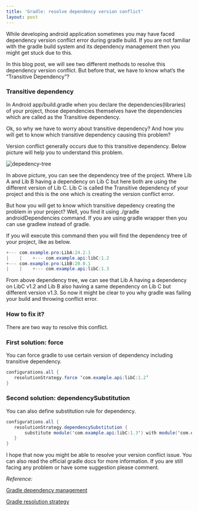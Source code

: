 ```yaml
---
title: 'Gradle: resolve dependency version conflict'
layout: post
---
```


While developing android application sometimes you may have faced dependency version conflict error during gradle build. If you are not familiar with the gradle build system and its dependency management then you might get stuck due to this.

In this blog post, we will see two different methods to resolve this dependency version conflict. But before that, we have to know what’s the “Transitive Dependency”?

### Transitive dependency

In Android app/build.gradle when you declare the dependencies(libraries) of your project, those dependencies themselves have the dependencies which are called as the Transitive dependency. 

Ok, so why we have to worry about transitive dependency? And how you will get to know which transitive dependency causing this problem? 

Version conflict generally occurs due to this transitive dependency. Below picture will help you to understand this problem.

![depedency-tree](http://i.imgur.com/S8Q9P8o.png)

In above picture, you can see the dependency tree of the project. Where Lib A and Lib B having a dependency on Lib C but here both are using the different version of Lib C. Lib C is called the Transitive dependency of your project and this is the one which is creating the version conflict error. 

But how you will get to know which transitive depedency creating the problem in your project?
Well, you find it using ./gradle androidDependencies command. If you are using gradle wrapper then you can use gradlew instead of gradle. 

If you will execute this command then you will find the dependency tree of your project, like as below. 

```java
+--- com.example.pro:LibA:24.2.1
|    |    +--- com.example.api:libC:1.2
+--- com.example.pro:LibB:20.0.1
|    |    +--- com.example.api:libC:1.3
```

From above dependency tree, we can see that Lib A having a dependency on LibC v1.2 and Lib B also having a same dependency on Lib C but different version v1.3. So now it might be clear to you why gradle was failing your build and throwing conflict error.

### How to fix it?

There are two way to resolve this conflict. 

### First solution: force
You can force gradle to use certain version of dependency including transitive dependency. 

```java
configurations.all {
   resolutionStrategy.force ‘com.example.api:libC:1.2’
}
```

### Second solution: dependencySubstitution
You can also define substitution rule for dependency.

```java
configurations.all {
   resolutionStrategy.dependencySubstitution {
       substitute module('com.example.api:libC:1.3') with module('com.example.api:libC:1.2')
   }
}
```

I hope that now you might be able to resolve your version conflict issue. You can also read the official gradle  docs for more information. If you are still facing any problem or have some suggestion please comment.

*Reference:*

[Gradle dependency management]( https://goo.gl/hNnzsF)

[Gradle resolution strategy](https://goo.gl/V602Gb)
